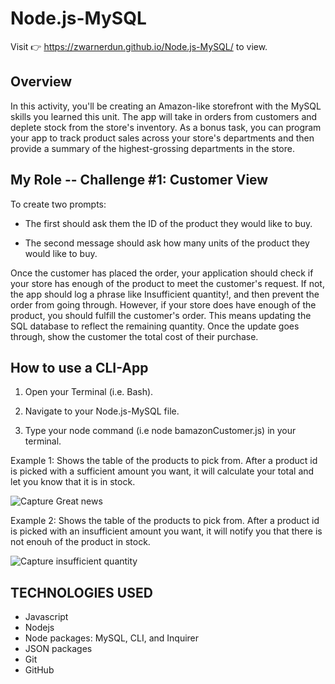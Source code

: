 # Node.js-MySQL  

Visit :point_right: https://zwarnerdun.github.io/Node.js-MySQL/ to view. 

## Overview

In this activity, you'll be creating an Amazon-like storefront with the MySQL skills you learned this unit. The app will take in orders from customers and deplete stock from the store's inventory. As a bonus task, you can program your app to track product sales across your store's departments and then provide a summary of the highest-grossing departments in the store.

## My Role -- Challenge #1: Customer View

To create two prompts:

 * The first should ask them the ID of the product they would like to buy.
 
 * The second message should ask how many units of the product they would like to buy.

Once the customer has placed the order, your application should check if your store has enough of the product to meet the customer's request. If not, the app should log a phrase like Insufficient quantity!, and then prevent the order from going through. However, if your store does have enough of the product, you should fulfill the customer's order. This means updating the SQL database to reflect the remaining quantity. Once the update goes through, show the customer the total cost of their purchase.


## How to use a CLI-App

1. Open your Terminal (i.e. Bash).

2. Navigate to your Node.js-MySQL file.

3. Type your node command (i.e node bamazonCustomer.js) in your terminal.

Example 1: Shows the table of the products to pick from. After a product id is picked with a sufficient amount you want, it will calculate your total and let you know that it is in stock. 

![Capture Great news](https://user-images.githubusercontent.com/49568886/61315998-fb6efd00-a7cd-11e9-95f3-2eb6ca9f1b76.PNG)


Example 2: Shows the table of the products to pick from. After a product id is picked with an insufficient amount you want, it will notify you that there is not enouh of the product in stock. 

![Capture insufficient quantity](https://user-images.githubusercontent.com/49568886/61315999-fb6efd00-a7cd-11e9-80b3-05ed1456bd4e.PNG)


## TECHNOLOGIES USED

* Javascript
* Nodejs
* Node packages: MySQL, CLI, and Inquirer
* JSON packages
* Git
* GitHub
